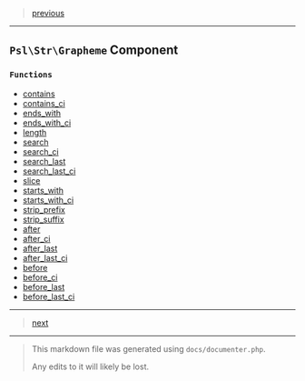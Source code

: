 > [previous](str-byte.md)

---

## `Psl\Str\Grapheme` Component

### `Functions`

- [contains](./../../src/Psl/Str/Grapheme/contains.php#L21)
- [contains_ci](./../../src/Psl/Str/Grapheme/contains_ci.php#L21)
- [ends_with](./../../src/Psl/Str/Grapheme/ends_with.php#L17)
- [ends_with_ci](./../../src/Psl/Str/Grapheme/ends_with_ci.php#L17)
- [length](./../../src/Psl/Str/Grapheme/length.php#L19)
- [search](./../../src/Psl/Str/Grapheme/search.php#L24)
- [search_ci](./../../src/Psl/Str/Grapheme/search_ci.php#L24)
- [search_last](./../../src/Psl/Str/Grapheme/search_last.php#L25)
- [search_last_ci](./../../src/Psl/Str/Grapheme/search_last_ci.php#L25)
- [slice](./../../src/Psl/Str/Grapheme/slice.php#L21)
- [starts_with](./../../src/Psl/Str/Grapheme/starts_with.php#L12)
- [starts_with_ci](./../../src/Psl/Str/Grapheme/starts_with_ci.php#L12)
- [strip_prefix](./../../src/Psl/Str/Grapheme/strip_prefix.php#L13)
- [strip_suffix](./../../src/Psl/Str/Grapheme/strip_suffix.php#L13)
- [after](./../../src/Psl/Str/Grapheme/after.php#L14)
- [after_ci](./../../src/Psl/Str/Grapheme/after_ci.php#L14)
- [after_last](./../../src/Psl/Str/Grapheme/after_last.php#L15)
- [after_last_ci](./../../src/Psl/Str/Grapheme/after_last_ci.php#L14)
- [before](./../../src/Psl/Str/Grapheme/before.php#L14)
- [before_ci](./../../src/Psl/Str/Grapheme/before_ci.php#L14)
- [before_last](./../../src/Psl/Str/Grapheme/before_last.php#L14)
- [before_last_ci](./../../src/Psl/Str/Grapheme/before_last_ci.php#L14)



---

> [next](type.md)

---

> This markdown file was generated using `docs/documenter.php`.
>
> Any edits to it will likely be lost.
